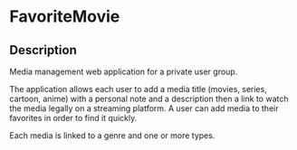 # FavoriteMovie

## Description
Media management web application for a private user group.

The application allows each user to add a media title (movies, series, cartoon, anime) with a personal note and a description then a link to watch the media legally on a streaming platform. A user can add media to their favorites in order to find it quickly.

Each media is linked to a genre and one or more types.
